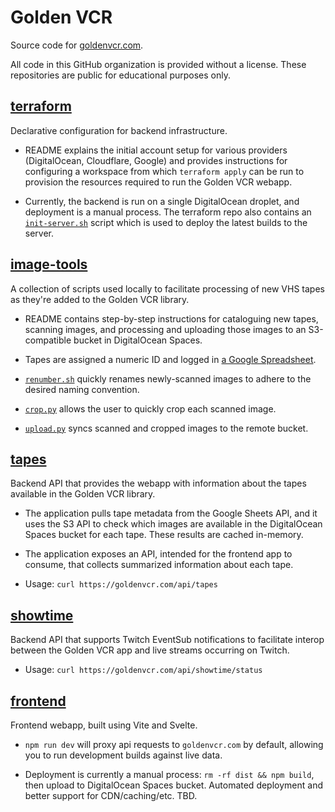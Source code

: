# Golden VCR

Source code for [goldenvcr.com](http://goldenvcr.com/).

All code in this GitHub organization is provided without a license. These repositories
are public for educational purposes only.

## [**terraform**](https://github.com/golden-vcr/terraform)

Declarative configuration for backend infrastructure.
  
- README explains the initial account setup for various providers (DigitalOcean,
  Cloudflare, Google) and provides instructions for configuring a workspace from which
  `terraform apply` can be run to provision the resources required to run the
  Golden VCR webapp.

- Currently, the backend is run on a single DigitalOcean droplet, and deployment is a
  manual process. The terraform repo also contains an
  [`init-server.sh`](https://github.com/golden-vcr/terraform/blob/main/init-server.sh)
  script which is used to deploy the latest builds to the server.

## [**image-tools**](https://github.com/golden-vcr/image-tools)

A collection of scripts used locally to facilitate processing of new VHS tapes as
they're added to the Golden VCR library.

- README contains step-by-step instructions for cataloguing new tapes, scanning images,
  and processing and uploading those images to an S3-compatible bucket in DigitalOcean
  Spaces.

- Tapes are assigned a numeric ID and logged in
  [a Google Spreadsheet](https://docs.google.com/spreadsheets/d/1cR9Lbw9_VGQcEn8eGD2b5MwGRGzKugKZ9PVFkrqmA7k/edit).

- [`renumber.sh`](https://github.com/golden-vcr/image-tools/blob/main/renumber.sh)
  quickly renames newly-scanned images to adhere to the desired naming convention.

- [`crop.py`](https://github.com/golden-vcr/image-tools/blob/main/crop.py) allows
  the user to quickly crop each scanned image.

- [`upload.py`](https://github.com/golden-vcr/image-tools/blob/main/upload.py) syncs
  scanned and cropped images to the remote bucket.

## [**tapes**](https://github.com/golden-vcr/tapes)

Backend API that provides the webapp with information about the tapes available in the
Golden VCR library.

- The application pulls tape metadata from the Google Sheets API, and it uses the S3
  API to check which images are available in the DigitalOcean Spaces bucket for each
  tape. These results are cached in-memory.

- The application exposes an API, intended for the frontend app to consume, that
  collects summarized information about each tape.

- Usage: `curl https://goldenvcr.com/api/tapes`

## [**showtime**](https://github.com/golden-vcr/showtime)

Backend API that supports Twitch EventSub notifications to facilitate interop between
the Golden VCR app and live streams occurring on Twitch.

- Usage: `curl https://goldenvcr.com/api/showtime/status`

## [**frontend**](https://github.com/golden-vcr/frontend)

Frontend webapp, built using Vite and Svelte.

- `npm run dev` will proxy api requests to `goldenvcr.com` by default, allowing you
  to run development builds against live data.

- Deployment is currently a manual process: `rm -rf dist && npm build`, then upload
  to DigitalOcean Spaces bucket. Automated deployment and better support for
  CDN/caching/etc. TBD.

